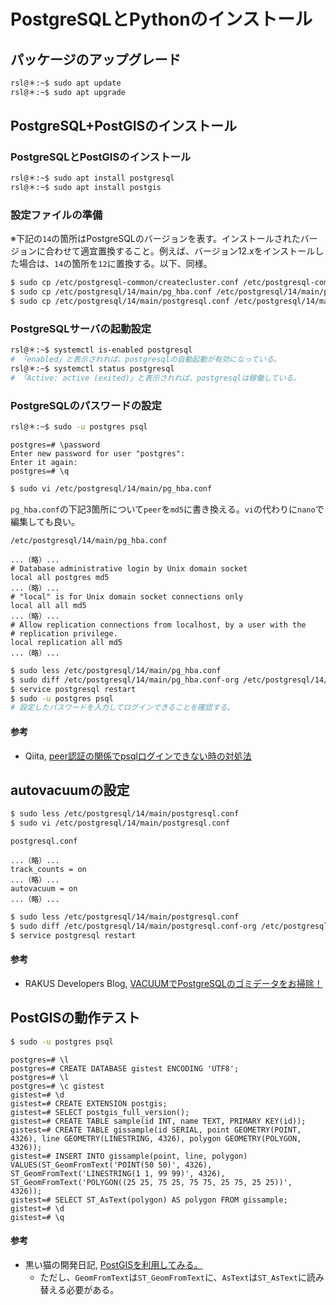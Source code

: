 # PostgreSQLとPythonのインストール

## パッケージのアップグレード
```bash
rsl@＊:~$ sudo apt update
rsl@＊:~$ sudo apt upgrade
```

## PostgreSQL+PostGISのインストール

### PostgreSQLとPostGISのインストール
```bash
rsl@＊:~$ sudo apt install postgresql
rsl@＊:~$ sudo apt install postgis
```

### 設定ファイルの準備
※下記の`14`の箇所はPostgreSQLのバージョンを表す。インストールされたバージョンに合わせて適宜置換すること。例えば、バージョン12.xをインストールした場合は、`14`の箇所を`12`に置換する。以下、同様。

```bash
$ sudo cp /etc/postgresql-common/createcluster.conf /etc/postgresql-common/createcluster.conf-org
$ sudo cp /etc/postgresql/14/main/pg_hba.conf /etc/postgresql/14/main/pg_hba.conf-org
$ sudo cp /etc/postgresql/14/main/postgresql.conf /etc/postgresql/14/main/postgresql.conf-org
```

### PostgreSQLサーバの起動設定
```bash
rsl@＊:~$ systemctl is-enabled postgresql
# 「enabled」と表示されれば、postgresqlの自動起動が有効になっている。
rsl@＊:~$ systemctl status postgresql
# 「Active: active (exited)」と表示されれば、postgresqlは稼働している。
```

### PostgreSQLのパスワードの設定
```bash
rsl@＊:~$ sudo -u postgres psql
```

```pgsql
postgres=# \password
Enter new password for user "postgres":
Enter it again: 
postgres=# \q
```

```bash
$ sudo vi /etc/postgresql/14/main/pg_hba.conf
```

`pg_hba.conf`の下記3箇所について`peer`を`md5`に書き換える。`vi`の代わりに`nano`で編集しても良い。

`/etc/postgresql/14/main/pg_hba.conf`
```
...（略）...
# Database administrative login by Unix domain socket
local all postgres md5
...（略）...
# "local" is for Unix domain socket connections only
local all all md5
...（略）...
# Allow replication connections from localhost, by a user with the
# replication privilege.
local replication all md5
...（略）...
```

```bash
$ sudo less /etc/postgresql/14/main/pg_hba.conf
$ sudo diff /etc/postgresql/14/main/pg_hba.conf-org /etc/postgresql/14/main/pg_hba.conf
$ service postgresql restart
$ sudo -u postgres psql
# 設定したパスワードを入力してログインできることを確認する。
```

#### 参考
- Qiita, [peer認証の関係でpsqlログインできない時の対処法](https://qiita.com/tomlla/items/9fa2feab1b9bd8749584)

## autovacuumの設定

```bash
$ sudo less /etc/postgresql/14/main/postgresql.conf
$ sudo vi /etc/postgresql/14/main/postgresql.conf
```

`postgresql.conf`
```
...（略）...
track_counts = on
...（略）...
autovacuum = on
...（略）...
```

```bash
$ sudo less /etc/postgresql/14/main/postgresql.conf
$ sudo diff /etc/postgresql/14/main/postgresql.conf-org /etc/postgresql/14/main/postgresql.conf
$ service postgresql restart
```

#### 参考
- RAKUS Developers Blog, [VACUUMでPostgreSQLのゴミデータをお掃除！](https://tech-blog.rakus.co.jp/entry/20221227/vacuum)

## PostGISの動作テスト
```bash
$ sudo -u postgres psql
```

```pgsql
postgres=# \l
postgres=# CREATE DATABASE gistest ENCODING 'UTF8';
postgres=# \l
postgres=# \c gistest
gistest=# \d
gistest=# CREATE EXTENSION postgis;
gistest=# SELECT postgis_full_version();
gistest=# CREATE TABLE sample(id INT, name TEXT, PRIMARY KEY(id));
gistest=# CREATE TABLE gissample(id SERIAL, point GEOMETRY(POINT, 4326), line GEOMETRY(LINESTRING, 4326), polygon GEOMETRY(POLYGON, 4326));
gistest=# INSERT INTO gissample(point, line, polygon) VALUES(ST_GeomFromText('POINT(50 50)', 4326), ST_GeomFromText('LINESTRING(1 1, 99 99)', 4326), ST_GeomFromText('POLYGON((25 25, 75 25, 75 75, 25 75, 25 25))', 4326));
gistest=# SELECT ST_AsText(polygon) AS polygon FROM gissample;
gistest=# \d
gistest=# \q
```

#### 参考
- 黒い猫の開発日記, [PostGISを利用してみる。](https://cats-mew.hatenadiary.org/entry/20090811/1249976482)
  - ただし、`GeomFromText`は`ST_GeomFromText`に、`AsText`は`ST_AsText`に読み替える必要がある。
